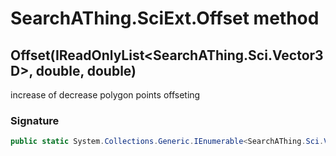# SearchAThing.SciExt.Offset method
## Offset(IReadOnlyList<SearchAThing.Sci.Vector3D>, double, double)
increase of decrease polygon points offseting

### Signature
```csharp
public static System.Collections.Generic.IEnumerable<SearchAThing.Sci.Vector3D> Offset(IReadOnlyList<SearchAThing.Sci.Vector3D> pts, double tol, double offset)
```
